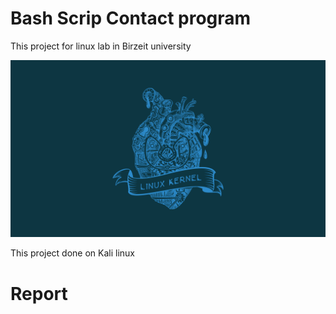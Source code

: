 # Bash Scrip Contact program
This project for linux lab in Birzeit university

![](linux.png)

This project done on Kali linux



# Report

